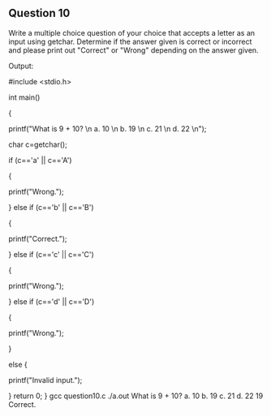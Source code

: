 ## Question 10

Write a multiple choice question of your choice that accepts a letter as an input using getchar. Determine if the answer given is correct or incorrect and please print out "Correct" or "Wrong" depending on the answer given.

Output:

#include <stdio.h>

int main()

{

printf("What is 9 + 10? \n a. 10 \n b. 19 \n c. 21 \n d. 22 \n");

char c=getchar();

if (c=='a' || c=='A')

{

printf("Wrong.");

} else if (c=='b' || c=='B')

{

printf("Correct.");

} else if (c=='c' || c=='C')

{

printf("Wrong.");

} else if (c=='d' || c=='D')

{

printf("Wrong.");

}

else {

printf("Invalid input.");

}
 return 0;
 } 
gcc question10.c
./a.out
What is 9 + 10? 
a. 10 
b. 19 
c. 21 
d. 22
19
Correct.
